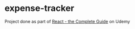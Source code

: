 # expense-tracker

Project done as part of [React - the Complete Guide](https://www.udemy.com/course/react-the-complete-guide-incl-redux/) on Udemy
